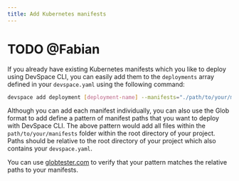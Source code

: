 ```yaml
---
title: Add Kubernetes manifests
---
```


# TODO @Fabian

If you already have existing Kubernetes manifests which you like to deploy using DevSpace CLI, you can easily add them to the `deployments` array defined in your `devspace.yaml` using the following command:
```bash
devspace add deployment [deployment-name] --manifests="./path/to/your/manifests/**"
```
Although you can add each manifest individually, you can also use the Glob format to add define a pattern of manifest paths that you want to deploy with DevSpace CLI. The above pattern would add all files within the `path/to/your/manifests` folder within the root directory of your project. Paths should be relative to the root directory of your project which also contains your `devspace.yaml`.

You can use [globtester.com](http://www.globtester.com/#p=eJzT0y9ILMnQL8nXr8wvLdLPTczLTEstLinW19ICAIcMCZc%3D&r=eJyVzMENgCAMAMBVDAPQBSq7VKiRhAKhlYTt9e3PAe4w5bnFQqq7E7J4ueChk11gDVa7BwjVfLKaQuJe2hKu5hdJwWMEhNcH%2FJEoj5kjf4YH8%2BAw7w%3D%3D&) to verify that your pattern matches the relative paths to your manifests.
